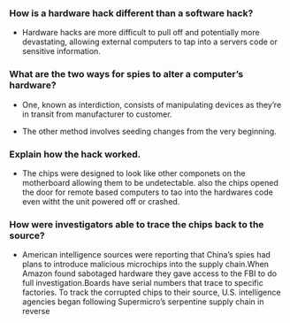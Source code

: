 ### How is a hardware hack different than a software hack?
* Hardware hacks are more difficult to pull off and potentially more devastating, 
allowing external computers to tap into a servers code or sensitive information.



### What are the two ways for spies to alter a computer’s hardware?


* One, known as interdiction, consists of manipulating devices as they’re in transit 
from manufacturer to customer. 

* The other method involves seeding changes from the very beginning.


### Explain how the hack worked.
* The chips were designed to look like other componets on the motherboard allowing them to be undetectable. also the chips opened the door for remote based computers to tao into the hardwares code even witht the unit powered off or crashed.


### How were investigators able to trace the chips back to the source?

* American intelligence sources were reporting that China’s spies had plans to introduce malicious microchips into the supply chain.When Amazon found sabotaged hardware they gave access to the FBI to do full investigation.Boards have serial numbers that trace to specific factories. To track the corrupted chips to their source, U.S. intelligence agencies began following Supermicro’s serpentine supply chain in reverse


